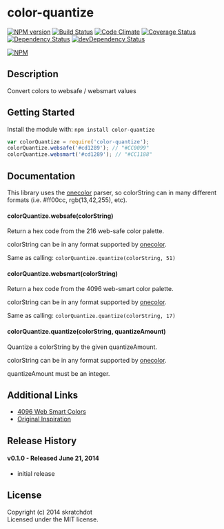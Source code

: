 # color-quantize

[![NPM version](https://badge.fury.io/js/color-quantize.svg)](http://badge.fury.io/js/color-quantize)
[![Build Status](https://travis-ci.org/skratchdot/color-quantize.png?branch=master)](https://travis-ci.org/skratchdot/color-quantize)
[![Code Climate](https://codeclimate.com/github/skratchdot/color-quantize.png)](https://codeclimate.com/github/skratchdot/color-quantize)
[![Coverage Status](https://coveralls.io/repos/skratchdot/color-quantize/badge.png)](https://coveralls.io/r/skratchdot/color-quantize)
[![Dependency Status](https://david-dm.org/skratchdot/color-quantize.svg)](https://david-dm.org/skratchdot/color-quantize)
[![devDependency Status](https://david-dm.org/skratchdot/color-quantize/dev-status.svg)](https://david-dm.org/skratchdot/color-quantize#info=devDependencies)

[![NPM](https://nodei.co/npm/color-quantize.png)](https://npmjs.org/package/color-quantize)


## Description

Convert colors to websafe / websmart values


## Getting Started

Install the module with: `npm install color-quantize`

```javascript
var colorQuantize = require('color-quantize');
colorQuantize.websafe('#cd1289'); // "#CC0099"
colorQuantize.websmart('#cd1289'); // "#CC1188"
```


## Documentation

This library uses the [onecolor](https://github.com/One-com/one-color) parser,
so colorString can in many different formats (i.e. #ff00cc, rgb(13,42,255), etc).

#### colorQuantize.websafe(colorString)

Return a hex code from the 216 web-safe color palette.

colorString can be in any format supported by [onecolor](https://github.com/One-com/one-color).

Same as calling: `colorQuantize.quantize(colorString, 51)`

#### colorQuantize.websmart(colorString)

Return a hex code from the 4096 web-smart color palette.

colorString can be in any format supported by [onecolor](https://github.com/One-com/one-color).

Same as calling: `colorQuantize.quantize(colorString, 17)`

#### colorQuantize.quantize(colorString, quantizeAmount)

Quantize a colorString by the given quantizeAmount.

colorString can be in any format supported by [onecolor](https://github.com/One-com/one-color).

quantizeAmount must be an integer.


## Additional Links

- [4096 Web Smart Colors](http://cloford.com/resources/colours/websmart1.htm)
- [Original Inspiration](http://mudcu.be/sphere/)


## Release History

#### v0.1.0 - Released June 21, 2014

- initial release


## License
Copyright (c) 2014 skratchdot  
Licensed under the MIT license.
